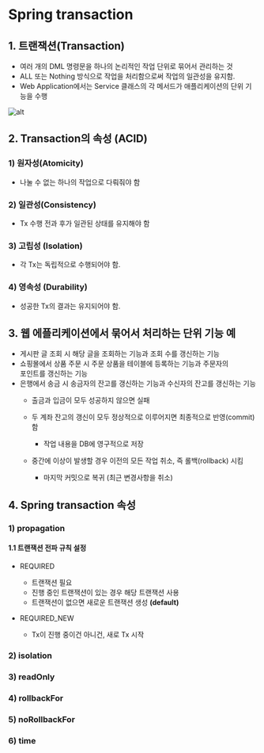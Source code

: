 Spring transaction
===================

## 1. 트랜잭션(Transaction)

* 여러 개의 DML 명령문을 하나의 논리적인 작업 단위로 묶어서 관리하는 것
* ALL 또는 Nothing 방식으로 작업을 처리함으로써 작업의 일관성을 유지함.
* Web Application에서는 Service 클래스의 각 메서드가 애플리케이션의 단위 기능을 수행

![alt](/assets/images/post/spring/22.png)

## 2. Transaction의 속성 (ACID)

### 1) 원자성(Atomicity)

* 나눌 수 없는 하나의 작업으로 다뤄줘야 함

### 2) 일관성(Consistency)

* Tx 수행 전과 후가 일관된 상태를 유지해야 함

### 3) 고립성 (Isolation)

* 각 Tx는 독립적으로 수행되어야 함.

### 4) 영속성 (Durability)

* 성공한 Tx의 결과는 유지되어야 함.

## 3. 웹 에플리케이션에서 묶어서 처리하는 단위 기능 예

* 게시판 글 조회 시 해당 글을 조회하는 기능과 조회 수를 갱신하는 기능
* 쇼핑몰에서 상품 주문 시 주문 상품을 테이블에 등록하는 기능과 주문자의  
  포인트를 갱신하는 기능
* 은행에서 송금 시 송금자의 잔고를 갱신하는 기능과 수신자의 잔고를 갱신하는 기능
    * 출금과 입금이 모두 성공하지 않으면 실패
    * 두 계좌 잔고의 갱신이 모두 정상적으로 이루어지면 최종적으로 반영(commit)함
        * 작업 내용을 DB에 영구적으로 저장

    * 중간에 이상이 발생할 경우 이전의 모든 작업 취소, 즉 롤백(rollback) 시킴
        * 마지막 커밋으로 복귀 (최근 변경사항을 취소)

## 4. Spring transaction 속성

### 1) propagation

#### 1.1 트랜잭션 전파 규칙 설정

* REQUIRED
    * 트랜잭션 필요
    * 진행 중인 트랜잭션이 있는 경우 해당 트랜잭션 사용
    * 트랜잭션이 없으면 새로운 트랜잭션 생성 **(default)**

* REQUIRED_NEW
    * Tx이 진행 중이건 아니건, 새로 Tx 시작

### 2) isolation

### 3) readOnly

### 4) rollbackFor

### 5) noRollbackFor

### 6) time

